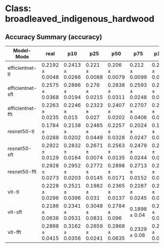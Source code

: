 # Class: broadleaved_indigenous_hardwood


## Accuracy Summary (accuracy)


| Model-Mode | real | p10 | p25 | p50 | p75 | p100 | p125 | p150 |
|---|---|---|---|---|---|---|---|---|
| efficientnet-tl | 0.2192 ± 0.0048 | 0.2413 ± 0.0266 | 0.221 ± 0.0088 | 0.206 ± 0.0079 | 0.212 ± 0.0099 | 0.2204 ± 0.0204 | 0.2078 ± 0.0189 | 0.2078 ± 0.0232 |
| efficientnet-sft | 0.2575 ± 0.0368 | 0.2886 ± 0.0194 | 0.276 ± 0.0215 | 0.2838 ± 0.0311 | 0.2593 ± 0.0248 | 0.2365 ± 0.031 | 0.2665 ± 0.0312 | 0.2713 ± 0.0356 |
| efficientnet-fft | 0.2263 ± 0.0235 | 0.2246 ± 0.015 | 0.2323 ± 0.027 | 0.2407 ± 0.0202 | 0.2707 ± 0.0406 | 0.2425 ± 0.0408 | 0.2473 ± 0.0361 | 0.2437 ± 0.0152 |
| resnet50-tl | 0.1784 ± 0.0288 | 0.2138 ± 0.0202 | 0.2485 ± 0.0449 | 0.2257 ± 0.0328 | 0.2024 ± 0.0247 | 0.1856 ± 0.0147 | 0.2108 ± 0.0137 | 0.1784 ± 0.0284 |
| resnet50-sft | 0.2922 ± 0.0129 | 0.2832 ± 0.0164 | 0.2671 ± 0.0074 | 0.2563 ± 0.0135 | 0.2479 ± 0.0244 | 0.2509 ± 0.0267 | 0.2677 ± 0.0377 | 0.2383 ± 0.0221 |
| resnet50-fft | 0.2928 ± 0.0273 | 0.2952 ± 0.0203 | 0.2772 ± 0.0145 | 0.2898 ± 0.0171 | 0.2713 ± 0.0152 | 0.2455 ± 0.0329 | 0.2551 ± 0.0263 | 0.2455 ± 0.012 |
| vit-tl | 0.2228 ± 0.0296 | 0.2521 ± 0.0396 | 0.1982 ± 0.031 | 0.2365 ± 0.0137 | 0.2287 ± 0.0245 | 0.2132 ± 0.0154 | 0.2317 ± 0.0734 | 0.2281 ± 0.018 |
| vit-sft | 0.2186 ± 0.0636 | 0.2341 ± 0.0531 | 0.3048 ± 0.0831 | 0.2784 ± 0.096 | 0.1898 ± 0.04 | 0.2467 ± 0.0613 | 0.2287 ± 0.0798 | 0.2874 ± 0.1103 |
| vit-fft | 0.2898 ± 0.0415 | 0.3162 ± 0.0356 | 0.2659 ± 0.0241 | 0.2868 ± 0.0635 | 0.2329 ± 0.08 | 0.2347 ± 0.0524 | 0.321 ± 0.0669 | 0.276 ± 0.045 |